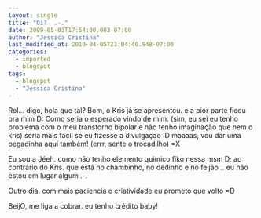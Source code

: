```yaml
---
layout: single
title: "Oi?  .-."
date: 2009-05-03T17:54:00.003-07:00
author: "Jessica Cristina"
last_modified_at: 2010-04-05T21:04:40.948-07:00
categories:
  - imported
  - blogspot
tags:
  - blogspot
  - "Jessica Cristina"
---
```

Rol... digo, hola que tal?
Bom, o Kris já se apresentou. e a pior parte ficou pra mim D:
Como seria o esperado vindo de mim. (sim, eu sei eu tenho problema com o meu transtorno bipolar e não tenho imaginação que nem o kris) seria mais fácil se eu fizesse a divulgaçao :D maaaas, vou dar uma pegadinha aqui também!  (errr, sente o trocadilho)  =X

Eu sou a Jéeh. como não tenho elemento quimico fiko nessa msm D: ao contrário do Kris. que está no chambinho, no dedinho e no feijão .. eu não estou em lugar algum .-.

Outro dia. com mais paciencia e criatividade eu prometo que volto =D

BeijO, me liga a cobrar. eu tenho crédito baby!
